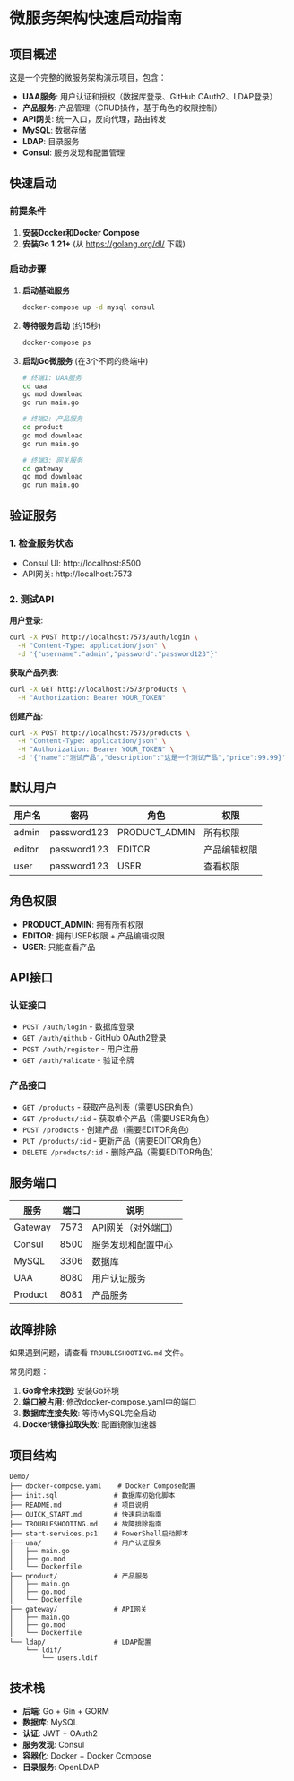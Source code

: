 # 微服务架构快速启动指南

## 项目概述

这是一个完整的微服务架构演示项目，包含：

- **UAA服务**: 用户认证和授权（数据库登录、GitHub OAuth2、LDAP登录）
- **产品服务**: 产品管理（CRUD操作，基于角色的权限控制）
- **API网关**: 统一入口，反向代理，路由转发
- **MySQL**: 数据存储
- **LDAP**: 目录服务
- **Consul**: 服务发现和配置管理

## 快速启动

### 前提条件

1. **安装Docker和Docker Compose**
2. **安装Go 1.21+** (从 https://golang.org/dl/ 下载)

### 启动步骤

1. **启动基础服务**
   ```bash
   docker-compose up -d mysql consul
   ```

2. **等待服务启动** (约15秒)
   ```bash
   docker-compose ps
   ```

3. **启动Go微服务** (在3个不同的终端中)
   ```bash
   # 终端1: UAA服务
   cd uaa
   go mod download
   go run main.go
   
   # 终端2: 产品服务
   cd product
   go mod download
   go run main.go
   
   # 终端3: 网关服务
   cd gateway
   go mod download
   go run main.go
   ```

## 验证服务

### 1. 检查服务状态
- Consul UI: http://localhost:8500
- API网关: http://localhost:7573

### 2. 测试API

**用户登录**:
```bash
curl -X POST http://localhost:7573/auth/login \
  -H "Content-Type: application/json" \
  -d '{"username":"admin","password":"password123"}'
```

**获取产品列表**:
```bash
curl -X GET http://localhost:7573/products \
  -H "Authorization: Bearer YOUR_TOKEN"
```

**创建产品**:
```bash
curl -X POST http://localhost:7573/products \
  -H "Content-Type: application/json" \
  -H "Authorization: Bearer YOUR_TOKEN" \
  -d '{"name":"测试产品","description":"这是一个测试产品","price":99.99}'
```

## 默认用户

| 用户名 | 密码 | 角色 | 权限 |
|--------|------|------|------|
| admin | password123 | PRODUCT_ADMIN | 所有权限 |
| editor | password123 | EDITOR | 产品编辑权限 |
| user | password123 | USER | 查看权限 |

## 角色权限

- **PRODUCT_ADMIN**: 拥有所有权限
- **EDITOR**: 拥有USER权限 + 产品编辑权限
- **USER**: 只能查看产品

## API接口

### 认证接口
- `POST /auth/login` - 数据库登录
- `GET /auth/github` - GitHub OAuth2登录
- `POST /auth/register` - 用户注册
- `GET /auth/validate` - 验证令牌

### 产品接口
- `GET /products` - 获取产品列表（需要USER角色）
- `GET /products/:id` - 获取单个产品（需要USER角色）
- `POST /products` - 创建产品（需要EDITOR角色）
- `PUT /products/:id` - 更新产品（需要EDITOR角色）
- `DELETE /products/:id` - 删除产品（需要EDITOR角色）

## 服务端口

| 服务 | 端口 | 说明 |
|------|------|------|
| Gateway | 7573 | API网关（对外端口） |
| Consul | 8500 | 服务发现和配置中心 |
| MySQL | 3306 | 数据库 |
| UAA | 8080 | 用户认证服务 |
| Product | 8081 | 产品服务 |

## 故障排除

如果遇到问题，请查看 `TROUBLESHOOTING.md` 文件。

常见问题：
1. **Go命令未找到**: 安装Go环境
2. **端口被占用**: 修改docker-compose.yaml中的端口
3. **数据库连接失败**: 等待MySQL完全启动
4. **Docker镜像拉取失败**: 配置镜像加速器

## 项目结构

```
Demo/
├── docker-compose.yaml    # Docker Compose配置
├── init.sql              # 数据库初始化脚本
├── README.md             # 项目说明
├── QUICK_START.md        # 快速启动指南
├── TROUBLESHOOTING.md    # 故障排除指南
├── start-services.ps1    # PowerShell启动脚本
├── uaa/                  # 用户认证服务
│   ├── main.go
│   ├── go.mod
│   └── Dockerfile
├── product/              # 产品服务
│   ├── main.go
│   ├── go.mod
│   └── Dockerfile
├── gateway/              # API网关
│   ├── main.go
│   ├── go.mod
│   └── Dockerfile
└── ldap/                 # LDAP配置
    └── ldif/
        └── users.ldif
```

## 技术栈

- **后端**: Go + Gin + GORM
- **数据库**: MySQL
- **认证**: JWT + OAuth2
- **服务发现**: Consul
- **容器化**: Docker + Docker Compose
- **目录服务**: OpenLDAP
